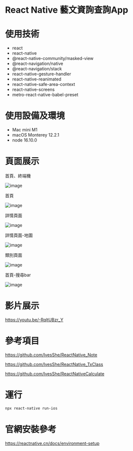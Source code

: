 # React Native 藝文資詢查詢App

# 使用技術

- react
- react-native
- @react-native-community/masked-view
- @react-navigation/native
- @react-navigation/stack
- react-native-gesture-handler
- react-native-reanimated
- react-native-safe-area-context
- react-native-screens
- metro-react-native-babel-preset


# 使用設備及環境

- Mac mini M1
- macOS Monterey 12.2.1
- node 16.10.0

# 頁面展示

首頁、終端機

![image](./images/Xnip2022-03-27_18-23-57.jpg)

首頁

![image](./images/Xnip2022-03-27_18-24-09.jpg)

詳情頁面

![image](./images/Xnip2022-03-27_18-24-16.jpg)

詳情頁面-地圖

![image](./images/Xnip2022-03-27_18-24-28.jpg)

類別頁面

![image](./images/Xnip2022-03-27_18-25-10.jpg)

首頁-搜尋bar

![image](./images/Xnip2022-03-27_18-25-49.jpg)

# 影片展示

https://youtu.be/-RqltUBzr_Y

# 參考項目

https://github.com/IvesShe/ReactNative_Note

https://github.com/IvesShe/ReactNative_TxClass

https://github.com/IvesShe/ReactNativeCalculate

# 運行

```bash
npx react-native run-ios
```

# 官網安裝參考

https://reactnative.cn/docs/environment-setup

